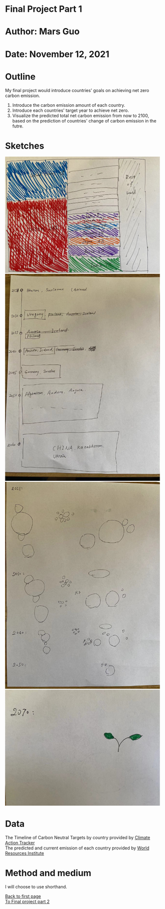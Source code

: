 # Final Project Part 1
# Author: Mars Guo
# Date: November 12, 2021

# Outline
My final project would introduce countries' goals on achieving net zero carbon emission.
1. Introduce the carbon emission amount of each country.
2. Introduce each countries' target year to achieve net zero.
3. Visualize the predicted total net carbon emission from now to 2100, based on the prediction of countries' change of carbon emission in the futre.

# Sketches
![alt text](/1.jpeg)
![alt text](/2.jpeg)
![alt text](/3.jpeg)
![alt text](/4.jpeg)


# Data
The Timeline of Carbon Neutral Targets by country provided by [Climate Action Tracker](https://climateactiontracker.org/climate-target-update-tracker/) \
The predicted and current emission of each country provided by [World Resources Institute](https://datasets.wri.org/dataset/cait-emissions-projections)

# Method and medium
I will choose to use shorthand.


[Back to first page](/README.md)\
[To Final project part 2](/final_project_part2.md)
